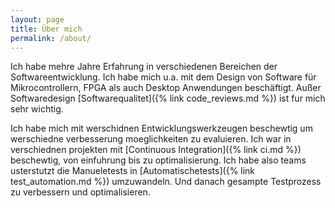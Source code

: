 ```yaml
---
layout: page
title: Über mich
permalink: /about/
---
```

Ich habe mehre Jahre Erfahrung in verschiedenen Bereichen der Softwareentwicklung. 
Ich habe mich u.a. mit dem Design von Software für Mikrocontrollern, FPGA als auch 
Desktop Anwendungen beschäftigt. Außer Softwaredesign [Softwarequalitet]({% link code_reviews.md %})
ist fur mich sehr wichtig. 

Ich habe mich mit werschidnen Entwicklungswerkzeugen beschewtig um werschiedne 
verbesserung moeglichkeiten zu evaluieren. Ich war in verschiednen projekten mit 
[Continuous Integration]({% link ci.md %}) beschewtig, von 
einfuhrung bis zu optimalisierung. Ich habe also teams usterstutzt die Manueletests
in [Automatischetests]({% link test_automation.md %}) umzuwandeln. Und danach
gesampte Testprozess zu verbessern und optimalisieren. 

